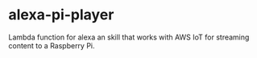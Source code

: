 # alexa-pi-player
Lambda function for alexa an skill that works with AWS IoT for streaming content to a Raspberry Pi.
